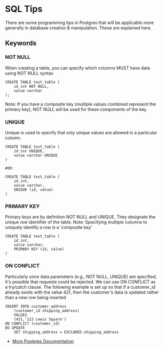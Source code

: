 # SQL Tips
There are some programming tips in Postgres that will be applicable more generally in database creation & manipulation. These are explained here.

## Keywords
### NOT NULL
When creating a table, you can specify which columns MUST have data using NOT NULL syntax

```
CREATE TABLE test_table (
    id int NOT NULL,
    value varchar
);
```
Note: If you have a composite key (multiple values combined represent the primary key), NOT NULL will be used for these components of the key.

### UNIQUE
Unique is used to specify that only unique values are allowed in a particular column.

```
CREATE TABLE test_table (
    id int UNIQUE,
    value varchar UNIQUE
)

#OR:

CREATE TABLE test_table (
    id int,
    value varchar,
    UNIQUE (id, value)
)
```

### PRIMARY KEY
Primary keys are by definition NOT NULL and UNIQUE. They designate the unique row identifier of the table.
Note: Specifying multiple columns to uniquely identify a row is a 'composite key'

```
CREATE TABLE test_table (
    id int,
    value varchar,
    PRIMARY KEY (id, value)
)
```

### ON CONFLICT
Particularly once data parameters (e.g., NOT NULL, UNIQUE) are specified, it's possible that requests could be rejected. We can use ON CONFLICT as a try/catch clause.
The following example is set up so that if a customer_id already exists with the value 421, then the customer's data is updated rather than a new row being inserted

```
INSERT INTO customer_address
    (customer_id shipping_address)
    VALUES
    (421,'123 Lewis Square')
ON CONFLICT (customer_id)
DO UPDATE
    SET shipping_address = EXCLUDED.shipping_address
```


- [More Postgres Documentation](https://www.postgresql.org/docs/9.4/ddl-constraints.html)